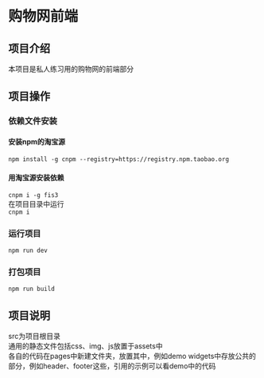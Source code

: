 # 购物网前端  
## 项目介绍  
本项目是私人练习用的购物网的前端部分
## 项目操作
### 依赖文件安装
#### 安装npm的淘宝源
`npm install -g cnpm --registry=https://registry.npm.taobao.org`
#### 用淘宝源安装依赖
`cnpm i -g fis3`  
在项目目录中运行  
`cnpm i`
### 运行项目
`npm run dev`
### 打包项目
`npm run build`
## 项目说明
src为项目根目录  
通用的静态文件包括css、img、js放置于assets中  
各自的代码在pages中新建文件夹，放置其中，例如demo
widgets中存放公共的部分，例如header、footer这些，引用的示例可以看demo中的代码
